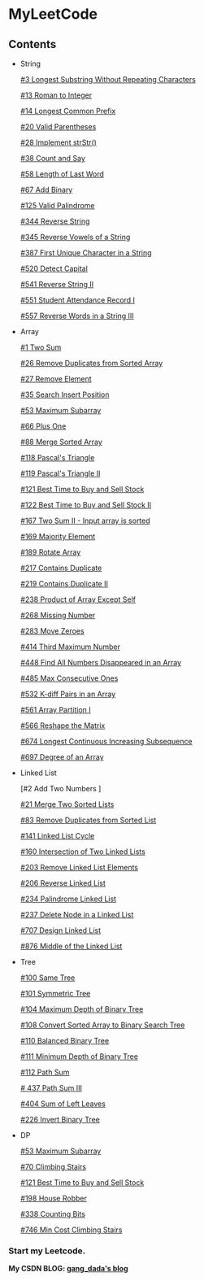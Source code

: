 # MyLeetCode

## Contents

* String

  [#3 Longest Substring Without Repeating Characters](https://github.com/LuuuuuG/MyLeetCode/blob/master/Source/03_Longest%20Substring%20Without%20Repeating%20Characters.cpp)
  
  [#13	Roman to Integer    ](https://github.com/LuuuuuG/MyLeetCode/blob/master/Source/13_RomanToInteger.cpp)
  
  [#14	Longest Common Prefix    ](https://github.com/LuuuuuG/MyLeetCode/blob/master/Source/14_Longest_Common_Prefix.cpp)
  
  [#20	Valid Parentheses    ](https://github.com/LuuuuuG/MyLeetCode/blob/master/Source/20_Vaild_Parentheses.cpp)
  
  [#28	Implement strStr()    ](https://github.com/LuuuuuG/MyLeetCode/blob/master/Source/28_Implement_strStr.cpp)
  
  [#38	Count and Say    ](https://github.com/LuuuuuG/MyLeetCode/blob/master/Source/38_Count_and_Say.cpp)
  
  [#58	Length of Last Word    ](https://github.com/LuuuuuG/MyLeetCode/blob/master/Source/58_Length_of_Last_Word.cpp)
  
  [#67	Add Binary    ](https://github.com/LuuuuuG/MyLeetCode/blob/master/Source/67_Add%20Binary.cpp)
  
  [#125	Valid Palindrome    ](https://github.com/LuuuuuG/MyLeetCode/blob/master/Source/125_Vaild_Palindrome.cpp)
  
  [#344	Reverse String    ](https://github.com/LuuuuuG/MyLeetCode/blob/master/Source/344_Reverse_String.cpp)
  
  [#345	Reverse Vowels of a String   ](https://github.com/LuuuuuG/MyLeetCode/blob/master/Source/345_Reverse%20Vowels%20of%20a%20String.cpp)
  
  [#387	First Unique Character in a String    ](https://github.com/LuuuuuG/MyLeetCode/blob/master/Source/387_First%20Unique%20Character%20in%20a%20String.cpp)
  
  [#520	Detect Capital    ](https://github.com/LuuuuuG/MyLeetCode/blob/master/Source/520_Detect%20Capital.cpp)
  
  [#541	Reverse String II    ](https://github.com/LuuuuuG/MyLeetCode/blob/master/Source/541_Reverse_String_II.cpp)

  [#551	Student Attendance Record I    ](https://github.com/LuuuuuG/MyLeetCode/blob/master/Source/551_Student%20Attendance%20Record%20I.cpp)
  
  [#557	Reverse Words in a String III    ](https://github.com/LuuuuuG/MyLeetCode/blob/master/Source/557_Reverse_Words_in_String_III.cpp)
    
  
* Array

  [#1 Two Sum    ](https://github.com/LuuuuuG/MyLeetCode/blob/master/Source/01_Two%20Sum.cpp)
  
  [#26 Remove Duplicates from Sorted Array    ](https://github.com/LuuuuuG/MyLeetCode/blob/master/Source/26_Remove_dup_from_sroted_arr.cpp)
  
  [#27 Remove Element    ](https://github.com/LuuuuuG/MyLeetCode/blob/master/Source/27_Remove%20Element.cpp)
  
  [#35 Search Insert Position  ](https://github.com/LuuuuuG/MyLeetCode/blob/master/Source/35_Search_Insert_Position.cpp)
  
  [#53 Maximum Subarray    ](https://github.com/LuuuuuG/MyLeetCode/blob/master/Source/53_Maximum_Subarray.cpp)
  
  [#66 Plus One    ](https://github.com/LuuuuuG/MyLeetCode/blob/master/Source/66_Plus_One.cpp)
  
  [#88 Merge Sorted Array    ](https://github.com/LuuuuuG/MyLeetCode/blob/master/Source/88_%20Merge_Sorted_Array.cpp)
  
  [#118 Pascal's Triangle    ](https://github.com/LuuuuuG/MyLeetCode/blob/master/Source/118_Pascal's%20Triangle.cpp)
  
  [#119 Pascal's Triangle II   ](https://github.com/LuuuuuG/MyLeetCode/blob/master/Source/119_Pascal's%20Triangle%20II.cpp)
  
  [#121 Best Time to Buy and Sell Stock   ](https://github.com/LuuuuuG/MyLeetCode/blob/master/Source/121_Best%20Time%20to%20Buy%20and%20Sell%20Stock.cpp)
  
  [#122 Best Time to Buy and Sell Stock II   ](https://github.com/LuuuuuG/MyLeetCode/blob/master/Source/122_Best%20Time%20to%20Buy%20and%20Sell%20Stock%20II.cpp)

  [#167 Two Sum II - Input array is sorted    ](https://github.com/LuuuuuG/MyLeetCode/blob/master/Source/167_Two%20Sum%20II%20-%20Input%20array%20is%20sorted.cpp)
  
  [#169 Majority Element    ](https://github.com/LuuuuuG/MyLeetCode/blob/master/Source/169_Majority%20Element.cpp)
  
  [#189 Rotate Array    ](https://github.com/LuuuuuG/MyLeetCode/blob/master/Source/189_Rotate%20Array.cpp)
  
  [#217 Contains Duplicate    ](https://github.com/LuuuuuG/MyLeetCode/blob/master/Source/217_Contains%20Duplicate.cpp)
  
  [#219 Contains Duplicate II    ](https://github.com/LuuuuuG/MyLeetCode/blob/master/Source/219_Contains%20Duplicate%20II.cpp)
  
  [#238 Product of Array Except Self    ](https://github.com/LuuuuuG/MyLeetCode/blob/master/Source/238_Product%20of%20Array%20Except%20Self.cpp)
  
  [#268 Missing Number    ](https://github.com/LuuuuuG/MyLeetCode/blob/master/Source/268_Missing%20Number.cpp)
  
  [#283 Move Zeroes    ](https://github.com/LuuuuuG/MyLeetCode/blob/master/Source/283_Move%20Zeroes.cpp)
  
  [#414 Third Maximum Number    ](https://github.com/LuuuuuG/MyLeetCode/blob/master/Source/414_Third%20Maximum%20Number.cpp)
  
  [#448 Find All Numbers Disappeared in an Array    ](https://github.com/LuuuuuG/MyLeetCode/blob/master/Source/448_Find%20All%20Numbers%20Disappeared%20in%20an%20Array.cpp)
  
  [#485 Max Consecutive Ones    ](https://github.com/LuuuuuG/MyLeetCode/blob/master/Source/485_Max%20Consecutive%20Ones.cpp)
  
  [#532 K-diff Pairs in an Array    ](https://github.com/LuuuuuG/MyLeetCode/blob/master/Source/532_K-diff%20Pairs%20in%20an%20Array.cpp)
  
  [#561 Array Partition I  ](https://github.com/LuuuuuG/MyLeetCode/blob/master/Source/561_Array%20Partition%20I.cpp)
  
  [#566 Reshape the Matrix    ](https://github.com/LuuuuuG/MyLeetCode/blob/master/Source/566_Reshape%20the%20Matrix.cpp)
  
  [#674 Longest Continuous Increasing Subsequence  ](https://github.com/LuuuuuG/MyLeetCode/blob/master/Source/674_Longest%20Continuous%20Increasing%20Subsequence.cpp)
  
  [#697 Degree of an Array   ](https://github.com/LuuuuuG/MyLeetCode/blob/master/Source/697_Degree%20of%20an%20Array.cpp)
  
* Linked List

  [#2 Add Two Numbers ]
  
  [#21 Merge Two Sorted Lists ](https://github.com/LuuuuuG/MyLeetCode/blob/master/Source/21_Merge%20Two%20Sorted%20Lists.cpp)
  
  [#83 Remove Duplicates from Sorted List    ](https://github.com/LuuuuuG/MyLeetCode/blob/master/Source/83_Remove%20Duplicates%20from%20Sorted%20List.cpp)
  
  [#141 Linked List Cycle    ](https://github.com/LuuuuuG/MyLeetCode/blob/master/Source/141_Linked%20List%20Cycle.cpp)
  
  [#160 Intersection of Two Linked Lists    ](https://github.com/LuuuuuG/MyLeetCode/blob/master/Source/160_Intersection%20of%20Two%20Linked%20Lists.cpp)
  
  [#203 Remove Linked List Elements    ](https://github.com/LuuuuuG/MyLeetCode/blob/master/Source/203_Remove%20Linked%20List%20Elements.cpp)
  
  [#206 Reverse Linked List    ](https://github.com/LuuuuuG/MyLeetCode/blob/master/Source/206_Reverse%20Linked%20List.cpp)
  
  [#234 Palindrome Linked List    ](https://github.com/LuuuuuG/MyLeetCode/blob/master/Source/234_Palindrome%20Linked%20List.cpp)
  
  [#237 Delete Node in a Linked List    ](https://github.com/LuuuuuG/MyLeetCode/blob/master/Source/237_Delete%20Node%20in%20a%20Linked%20List.cpp)
  
  [#707 Design Linked List    ](https://github.com/LuuuuuG/MyLeetCode/blob/master/Source/707_Design%20Linked%20List.cpp)
  
  [#876 Middle of the Linked List    ](https://github.com/LuuuuuG/MyLeetCode/blob/master/Source/876_Middle%20of%20the%20Linked%20List.cpp)
  
* Tree
  
  [#100 Same Tree](https://github.com/LuuuuuG/MyLeetCode/blob/master/Source/100_Same%20Tree.cpp)
  
  [#101 Symmetric Tree    ](https://github.com/LuuuuuG/MyLeetCode/blob/master/Source/101_Symmetric%20Tree.cpp)
  
  [#104 Maximum Depth of Binary Tree    ](https://github.com/LuuuuuG/MyLeetCode/blob/master/Source/104_Maximum%20Depth%20of%20Binary%20Tree.cpp)
  
  [#108 Convert Sorted Array to Binary Search Tree    ](https://github.com/LuuuuuG/MyLeetCode/blob/master/Source/108_Convert%20Sorted%20Array%20to%20Binary%20Search%20Tree.cpp)
  
  [#110 Balanced Binary Tree    ](https://github.com/LuuuuuG/MyLeetCode/blob/master/Source/110_Balanced%20Binary%20Tree.cpp)
  
  [#111 Minimum Depth of Binary Tree    ](https://github.com/LuuuuuG/MyLeetCode/blob/master/Source/111_Minimum%20Depth%20of%20Binary%20Tree.cpp)

  [#112	Path Sum    ](https://github.com/LuuuuuG/MyLeetCode/blob/master/Source/112_Path%20Sum.cpp)

  [#	437	Path Sum III    ](https://github.com/LuuuuuG/MyLeetCode/blob/master/Source/437_Path%20Sum%20III.cpp)
  
  [#404	Sum of Left Leaves    ](https://github.com/LuuuuuG/MyLeetCode/blob/master/Source/404_Sum%20of%20Left%20Leaves.cpp)
  
  [#226	Invert Binary Tree    ](https://github.com/LuuuuuG/MyLeetCode/blob/master/Source/226_Invert%20Binary%20Tree.cpp)
  
  
* DP

  [#53	Maximum Subarray    ](https://github.com/LuuuuuG/MyLeetCode/blob/master/Source/53_Maximum_Subarray.cpp)
  
  [#70	Climbing Stairs   ](https://github.com/LuuuuuG/MyLeetCode/blob/master/Source/70_Climbing%20Stairs.cpp)
  
  [#121	Best Time to Buy and Sell Stock    ](https://github.com/LuuuuuG/MyLeetCode/blob/master/Source/121_Best%20Time%20to%20Buy%20and%20Sell%20Stock.cpp)
  
  [#198	House Robber    ](https://github.com/LuuuuuG/MyLeetCode/blob/master/Source/198_House%20Robber.cpp)
  
  [#338	Counting Bits    ](https://github.com/LuuuuuG/MyLeetCode/blob/master/Source/338_Counting%20Bits.cpp)
  
  [#746	Min Cost Climbing Stairs    ](https://github.com/LuuuuuG/MyLeetCode/blob/master/Source/746_Min%20Cost%20Climbing%20Stairs.cpp)
    
  
### Start my Leetcode.

**My CSDN BLOG: [gang_dada's blog](https://blog.csdn.net/gang_dada)**


